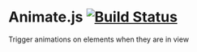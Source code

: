 # Animate.js [![Build Status](https://travis-ci.org/jshjohnson/animate.js.svg?branch=develop)](https://travis-ci.org/jshjohnson/animate.js)

Trigger animations on elements when they are in view
